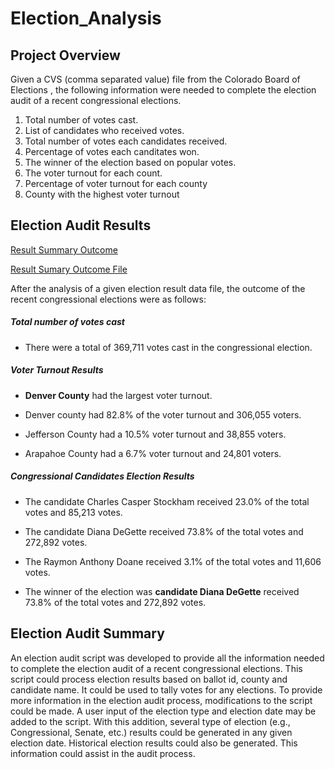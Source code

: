 # Election_Analysis


## Project Overview

Given a CVS (comma separated value) file from the Colorado Board of Elections , the following information were needed to complete the election audit of a recent congressional elections.

1. Total number of votes cast.
2. List of candidates who received votes. 
3. Total number of votes each candidates received.
4.  Percentage of votes each canditates won.
5. The winner of the election based on popular votes.
6. The voter turnout for each count.
7. Percentage of voter turnout for each county
8. County with the highest voter turnout


## Election Audit Results

[Result Summary Outcome](https://github.com/fmgribbon/Election_Analysis/blob/main/TerminalOutput.PNG)

[Result Sumary Outcome File](https://github.com/fmgribbon/Election_Analysis/blob/main/election_analysis.txt)

After the analysis of a given election result data file,  the outcome of the recent congressional elections were as follows:

##### Total number of votes cast
-	There were a total of 369,711 votes cast in the congressional election.

##### Voter Turnout Results 
 
-	**Denver County** had the largest voter turnout. 

-	Denver county had 82.8% of the voter turnout and 306,055 voters. 
-	Jefferson County had a 10.5% voter turnout and 38,855 voters.
-	Arapahoe County had a 6.7% voter turnout and 24,801 voters. 

##### Congressional Candidates  Election Results
-	The candidate Charles Casper Stockham received 23.0% of the total votes and 85,213 votes.
-	The candidate Diana DeGette received 73.8% of the total votes and 272,892 votes.
-	The Raymon Anthony Doane received 3.1% of the total votes and  11,606 votes.

-	The winner of the election was **candidate Diana DeGette** received 73.8% of the total votes and 272,892 votes.

## Election Audit Summary

An election audit script was developed to provide all the information needed to complete the election audit of a recent congressional elections. 
This script could process election results based on ballot id, county and candidate name. It could be used to tally votes for any elections. 
To provide more information in the election audit process, modifications to the script could be made. A user input of the election type and election date may be added to the script. With this addition, several type of election (e.g., Congressional, Senate, etc.) results could be generated in any given election date. 
Historical election results could also be generated. This information could assist in the audit process.
